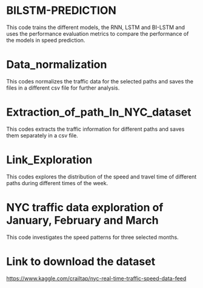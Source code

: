 # BILSTM-PREDICTION
This code trains the different models, the RNN, LSTM and BI-LSTM and uses the performance evaluation metrics to compare the performance of the models in speed prediction. 
# Data_normalization
This codes normalizes the traffic data for the selected paths and saves the files in a different csv file for further analysis.
# Extraction_of_path_In_NYC_dataset
This codes extracts the traffic information for different paths and saves them separately in a csv file.
# Link_Exploration
This codes explores the distribution of the speed and travel time of different paths during different times of the week.
# NYC traffic data exploration of January, February and March
This code investigates the  speed patterns for three selected months.
# Link to download the dataset
https://www.kaggle.com/crailtap/nyc-real-time-traffic-speed-data-feed
